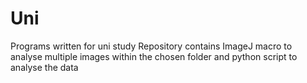 # Uni
Programs written for uni study
Repository contains ImageJ macro to analyse multiple images within the chosen folder and python script to analyse the data
